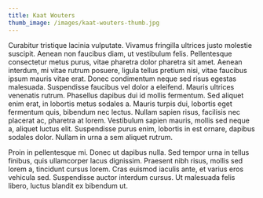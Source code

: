 ```yaml
---
title: Kaat Wouters
thumb_image: /images/kaat-wouters-thumb.jpg
---
```


Curabitur tristique lacinia vulputate. Vivamus fringilla ultrices justo molestie suscipit. Aenean non faucibus diam, ut vestibulum felis. Pellentesque consectetur metus purus, vitae pharetra dolor pharetra sit amet. Aenean interdum, mi vitae rutrum posuere, ligula tellus pretium nisi, vitae faucibus ipsum mauris vitae erat. Donec condimentum neque sed risus egestas malesuada. Suspendisse faucibus vel dolor a eleifend. Mauris ultrices venenatis rutrum. Phasellus dapibus dui id mollis fermentum. Sed aliquet enim erat, in lobortis metus sodales a. Mauris turpis dui, lobortis eget fermentum quis, bibendum nec lectus. Nullam sapien risus, facilisis nec placerat ac, pharetra at lorem. Vestibulum sapien mauris, mollis sed neque a, aliquet luctus elit. Suspendisse purus enim, lobortis in est ornare, dapibus sodales dolor. Nullam in urna a sem aliquet rutrum.

Proin in pellentesque mi. Donec ut dapibus nulla. Sed tempor urna in tellus finibus, quis ullamcorper lacus dignissim. Praesent nibh risus, mollis sed lorem a, tincidunt cursus lorem. Cras euismod iaculis ante, et varius eros vehicula sed. Suspendisse auctor interdum cursus. Ut malesuada felis libero, luctus blandit ex bibendum ut.
